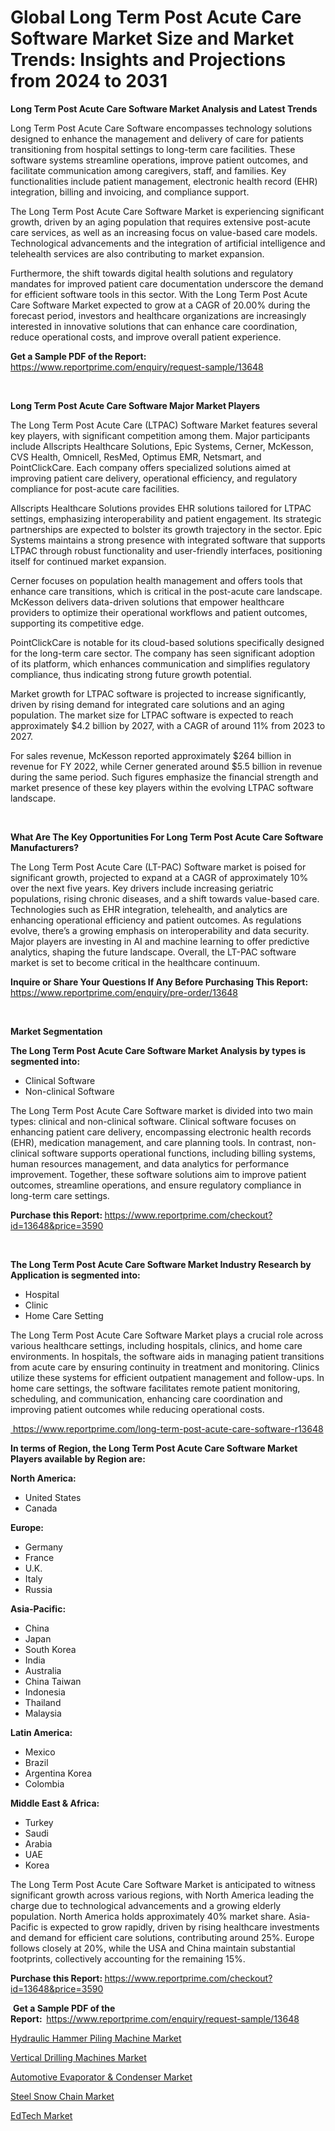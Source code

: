 <p><h1>Global Long Term Post Acute Care Software Market Size and Market Trends: Insights and Projections from 2024 to 2031</h1></p><p><strong>Long Term Post Acute Care Software Market Analysis and Latest Trends</strong></p>
<p><p>Long Term Post Acute Care Software encompasses technology solutions designed to enhance the management and delivery of care for patients transitioning from hospital settings to long-term care facilities. These software systems streamline operations, improve patient outcomes, and facilitate communication among caregivers, staff, and families. Key functionalities include patient management, electronic health record (EHR) integration, billing and invoicing, and compliance support. </p><p>The Long Term Post Acute Care Software Market is experiencing significant growth, driven by an aging population that requires extensive post-acute care services, as well as an increasing focus on value-based care models. Technological advancements and the integration of artificial intelligence and telehealth services are also contributing to market expansion. </p><p>Furthermore, the shift towards digital health solutions and regulatory mandates for improved patient care documentation underscore the demand for efficient software tools in this sector. With the Long Term Post Acute Care Software Market expected to grow at a CAGR of 20.00% during the forecast period, investors and healthcare organizations are increasingly interested in innovative solutions that can enhance care coordination, reduce operational costs, and improve overall patient experience.</p></p>
<p><strong>Get a Sample PDF of the Report:&nbsp;</strong> <a href="https://www.reportprime.com/enquiry/request-sample/13648?utm_campaign=60&utm_medium=2&utm_source=Github&utm_content=ia&utm_term=29112024&utm_id=long-term-post-acute-care-software">https://www.reportprime.com/enquiry/request-sample/13648</a></p>
<p>&nbsp;</p>
<p><strong>Long Term Post Acute Care Software Major Market Players</strong></p>
<p><p>The Long Term Post Acute Care (LTPAC) Software Market features several key players, with significant competition among them. Major participants include Allscripts Healthcare Solutions, Epic Systems, Cerner, McKesson, CVS Health, Omnicell, ResMed, Optimus EMR, Netsmart, and PointClickCare. Each company offers specialized solutions aimed at improving patient care delivery, operational efficiency, and regulatory compliance for post-acute care facilities.</p><p>Allscripts Healthcare Solutions provides EHR solutions tailored for LTPAC settings, emphasizing interoperability and patient engagement. Its strategic partnerships are expected to bolster its growth trajectory in the sector. Epic Systems maintains a strong presence with integrated software that supports LTPAC through robust functionality and user-friendly interfaces, positioning itself for continued market expansion.</p><p>Cerner focuses on population health management and offers tools that enhance care transitions, which is critical in the post-acute care landscape. McKesson delivers data-driven solutions that empower healthcare providers to optimize their operational workflows and patient outcomes, supporting its competitive edge.</p><p>PointClickCare is notable for its cloud-based solutions specifically designed for the long-term care sector. The company has seen significant adoption of its platform, which enhances communication and simplifies regulatory compliance, thus indicating strong future growth potential.</p><p>Market growth for LTPAC software is projected to increase significantly, driven by rising demand for integrated care solutions and an aging population. The market size for LTPAC software is expected to reach approximately $4.2 billion by 2027, with a CAGR of around 11% from 2023 to 2027.</p><p>For sales revenue, McKesson reported approximately $264 billion in revenue for FY 2022, while Cerner generated around $5.5 billion in revenue during the same period. Such figures emphasize the financial strength and market presence of these key players within the evolving LTPAC software landscape.</p></p>
<p>&nbsp;</p>
<p><strong>What Are The Key Opportunities For Long Term Post Acute Care Software Manufacturers?</strong></p>
<p><p>The Long Term Post Acute Care (LT-PAC) Software market is poised for significant growth, projected to expand at a CAGR of approximately 10% over the next five years. Key drivers include increasing geriatric populations, rising chronic diseases, and a shift towards value-based care. Technologies such as EHR integration, telehealth, and analytics are enhancing operational efficiency and patient outcomes. As regulations evolve, there’s a growing emphasis on interoperability and data security. Major players are investing in AI and machine learning to offer predictive analytics, shaping the future landscape. Overall, the LT-PAC software market is set to become critical in the healthcare continuum.</p></p>
<p><strong>Inquire or Share Your Questions If Any Before Purchasing This Report:</strong> <a href="https://www.reportprime.com/enquiry/pre-order/13648?utm_campaign=60&utm_medium=2&utm_source=Github&utm_content=ia&utm_term=29112024&utm_id=long-term-post-acute-care-software">https://www.reportprime.com/enquiry/pre-order/13648</a></p>
<p>&nbsp;</p>
<p><strong>Market Segmentation</strong></p>
<p><strong>The Long Term Post Acute Care Software Market Analysis by types is segmented into:</strong></p>
<p><ul><li>Clinical Software</li><li>Non-clinical Software</li></ul></p>
<p><p>The Long Term Post Acute Care Software market is divided into two main types: clinical and non-clinical software. Clinical software focuses on enhancing patient care delivery, encompassing electronic health records (EHR), medication management, and care planning tools. In contrast, non-clinical software supports operational functions, including billing systems, human resources management, and data analytics for performance improvement. Together, these software solutions aim to improve patient outcomes, streamline operations, and ensure regulatory compliance in long-term care settings.</p></p>
<p><strong>Purchase this Report:&nbsp;</strong><a href="https://www.reportprime.com/checkout?id=13648&price=3590&utm_campaign=60&utm_medium=2&utm_source=Github&utm_content=ia&utm_term=29112024&utm_id=long-term-post-acute-care-software">https://www.reportprime.com/checkout?id=13648&price=3590</a></p>
<p>&nbsp;</p>
<p><strong>The Long Term Post Acute Care Software Market Industry Research by Application is segmented into:</strong></p>
<p><ul><li>Hospital</li><li>Clinic</li><li>Home Care Setting</li></ul></p>
<p><p>The Long Term Post Acute Care Software Market plays a crucial role across various healthcare settings, including hospitals, clinics, and home care environments. In hospitals, the software aids in managing patient transitions from acute care by ensuring continuity in treatment and monitoring. Clinics utilize these systems for efficient outpatient management and follow-ups. In home care settings, the software facilitates remote patient monitoring, scheduling, and communication, enhancing care coordination and improving patient outcomes while reducing operational costs.</p></p>
<p><a href="https://www.reportprime.com/long-term-post-acute-care-software-r13648?utm_campaign=60&utm_medium=2&utm_source=Github&utm_content=ia&utm_term=29112024&utm_id=long-term-post-acute-care-software">&nbsp;https://www.reportprime.com/long-term-post-acute-care-software-r13648</a></p>
<p><strong>In terms of Region, the Long Term Post Acute Care Software Market Players available by Region are:</strong></p>
<p>
    <p> <strong> North America: </strong>
        <ul>
            <li>United States</li>
            <li>Canada</li>
        </ul>
        </p> 
    <p> <strong> Europe: </strong>
        <ul>
            <li>Germany</li>
            <li>France</li>
            <li>U.K.</li>
            <li>Italy</li>
            <li>Russia</li>
        </ul>
        </p> 
    <p> <strong> Asia-Pacific: </strong>
        <ul>
            <li>China</li>
            <li>Japan</li>
            <li>South Korea</li>
            <li>India</li>
            <li>Australia</li>
            <li>China Taiwan</li>
            <li>Indonesia</li>
            <li>Thailand</li>
            <li>Malaysia</li>
        </ul>
        </p> 
    <p> <strong> Latin America: </strong>
        <ul>
            <li>Mexico</li>
            <li>Brazil</li>
            <li>Argentina Korea</li>
            <li>Colombia</li>
        </ul>
        </p> 
    <p> <strong> Middle East & Africa: </strong>
        <ul>
            <li>Turkey</li>
            <li>Saudi</li>
            <li>Arabia</li>
            <li>UAE</li>
            <li>Korea</li>
        </ul>
    </p>
    </p>
<p><p>The Long Term Post Acute Care Software Market is anticipated to witness significant growth across various regions, with North America leading the charge due to technological advancements and a growing elderly population. North America holds approximately 40% market share. Asia-Pacific is expected to grow rapidly, driven by rising healthcare investments and demand for efficient care solutions, contributing around 25%. Europe follows closely at 20%, while the USA and China maintain substantial footprints, collectively accounting for the remaining 15%.</p></p>
<p><strong>Purchase this Report: </strong><a href="https://www.reportprime.com/checkout?id=13648&price=3590&utm_campaign=60&utm_medium=2&utm_source=Github&utm_content=ia&utm_term=29112024&utm_id=long-term-post-acute-care-software">https://www.reportprime.com/checkout?id=13648&price=3590</a></p>
<p>&nbsp;<strong>Get a Sample PDF of the Report:&nbsp;&nbsp;</strong><a href="https://www.reportprime.com/enquiry/request-sample/13648?utm_campaign=60&utm_medium=2&utm_source=Github&utm_content=ia&utm_term=29112024&utm_id=long-term-post-acute-care-software">https://www.reportprime.com/enquiry/request-sample/13648</a></p>
<p><strong></strong></p>
<p><p><a href="https://www.linkedin.com/pulse/hydraulic-hammer-piling-machine-market-ecosystem-competitive-1czhe?utm_campaign=60&utm_medium=2&utm_source=Github&utm_content=ia&utm_term=29112024&utm_id=long-term-post-acute-care-software">Hydraulic Hammer Piling Machine Market</a></p><p><a href="https://www.linkedin.com/pulse/global-vertical-drilling-machines-market-share-growth-ennbe?utm_campaign=60&utm_medium=2&utm_source=Github&utm_content=ia&utm_term=29112024&utm_id=long-term-post-acute-care-software">Vertical Drilling Machines Market</a></p><p><a href="https://issuu.com/reportprime-2/docs/automotive-evaporator-condenser-market-size-2030.p?utm_campaign=60&utm_medium=2&utm_source=Github&utm_content=ia&utm_term=29112024&utm_id=long-term-post-acute-care-software">Automotive Evaporator & Condenser Market</a></p><p><a href="https://issuu.com/reportprime-2/docs/steel-snow-chain-market-size-2030.pptx?utm_campaign=60&utm_medium=2&utm_source=Github&utm_content=ia&utm_term=29112024&utm_id=long-term-post-acute-care-software">Steel Snow Chain Market</a></p><p><a href="https://github.com/FahadAhmed223/Market-Research-Report-List-1/blob/main/edtech-market.md?utm_campaign=60&utm_medium=2&utm_source=Github&utm_content=ia&utm_term=29112024&utm_id=long-term-post-acute-care-software">EdTech Market</a></p></p>